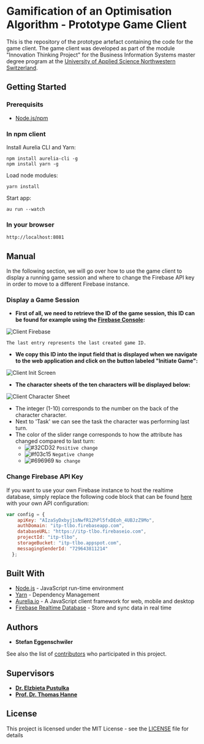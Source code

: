 # Gamiﬁcation of an Optimisation Algorithm - Prototype Game Client

This is the repository of the prototype artefact containing the code for the game client. The game client was developed as part of the module "Innovation Thinking Project" for the Business Information Systems master degree program at the [University of Applied Science Northwestern Switzerland](https://www.fhnw.ch/en/degree-programmes/business/msc-bis).

## Getting Started

### Prerequisits

* [Node.js/npm](https://nodejs.org/en/download/)

### In npm client
Install Aurelia CLI and Yarn:

```
npm install aurelia-cli -g
npm install yarn -g
```

Load node modules:
```
yarn install
```

Start app:
```
au run --watch
```
### In your browser
```
http://localhost:8081
```

## Manual
In the following section, we will go over how to use the game client to display a running game session and where to change the Firebase API key in order to move to a different Firebase instance.

### Display a Game Session

* **First of all, we need to retrieve the ID of the game session, this ID can be found for example using the [Firebase Console](https://console.firebase.google.com/):**

![Client Firebase](https://drive.switch.ch/index.php/s/uu0jnEqBLu2H9Xa/download?path=%2F&files=Client_Firebase.PNG)

```
The last entry represents the last created game ID.
```

* **We copy this ID into the input field that is displayed when we navigate to the web application and click on the button labeled "Initiate Game":**

![Client Init Screen](https://drive.switch.ch/index.php/s/uu0jnEqBLu2H9Xa/download?path=%2F&files=Client_Init.PNG)
* **The character sheets of the ten characters will be displayed below:**

![Client Character Sheet](https://drive.switch.ch/index.php/s/uu0jnEqBLu2H9Xa/download?path=%2F&files=Client_Sheet.PNG)

* The integer (1-10) corresponds to the number on the back of the character character.
* Next to 'Task' we can see the task the character was performing last turn.
* The color of the slider range corresponds to how the attribute has changed compared to last turn:
  * ![#32CD32](https://placehold.it/15/32CD32/000000?text=+) `Positive change`
  * ![#f03c15](https://placehold.it/15/f03c15/000000?text=+) `Negative change`
  * ![#696969](https://placehold.it/15/696969/000000?text=+) `No change`

### Change Firebase API Key

If you want to use your own Firebase instance to host the realtime database, simply replace the following code block that can be found [here](https://github.com/StefanEggenschwiler/TLBO-GameClient/blob/master/src/main.ts#L39) with your own API configuration:
```javascript
var config = {
    apiKey: "AIzaSyDxbyj1sNwfR12hPl5fxDEoh_4UBJzZ9Mo",
    authDomain: "itp-tlbo.firebaseapp.com",
    databaseURL: "https://itp-tlbo.firebaseio.com",
    projectId: "itp-tlbo",
    storageBucket: "itp-tlbo.appspot.com",
    messagingSenderId: "729643811214"
  };
```

## Built With

* [Node.js](https://nodejs.org/en/) - JavaScript run-time environment
* [Yarn](https://yarnpkg.com/lang/en/) - Dependency Management 
* [Aurelia.io](https://aurelia.io/) - A JavaScript client framework for web, mobile and desktop
* [Firebase Realtime Database](https://firebase.google.com/products/realtime-database/) - Store and sync data in real time

## Authors

* **Stefan Eggenschwiler**

See also the list of [contributors](https://github.com/StefanEggenschwiler/TLBO-GameClient/contributors) who participated in this project.

## Supervisors

* **[Dr. Elzbieta Pustulka](https://www.fhnw.ch/de/personen/elzbieta-pustulka)**
* **[Prof. Dr. Thomas Hanne](https://www.fhnw.ch/de/personen/thomas-hanne)**

## License

This project is licensed under the MIT License - see the [LICENSE](LICENSE) file for details
